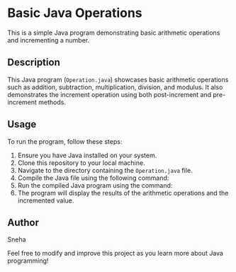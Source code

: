 # Basic Java Operations

This is a simple Java program demonstrating basic arithmetic operations and incrementing a number.

## Description

This Java program (`Operation.java`) showcases basic arithmetic operations such as addition, subtraction, multiplication, division, and modulus. It also demonstrates the increment operation using both post-increment and pre-increment methods.

## Usage

To run the program, follow these steps:

1. Ensure you have Java installed on your system.
2. Clone this repository to your local machine.
3. Navigate to the directory containing the `Operation.java` file.
4. Compile the Java file using the following command:
5. Run the compiled Java program using the command:
6. The program will display the results of the arithmetic operations and the incremented value.

## Author

Sneha

Feel free to modify and improve this project as you learn more about Java programming!
